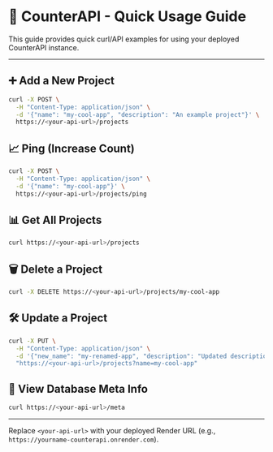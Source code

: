 # 📖 CounterAPI - Quick Usage Guide

This guide provides quick curl/API examples for using your deployed CounterAPI instance.

---

## ➕ Add a New Project

```bash
curl -X POST \
  -H "Content-Type: application/json" \
  -d '{"name": "my-cool-app", "description": "An example project"}' \
  https://<your-api-url>/projects
```

## 📈 Ping (Increase Count)

```bash
curl -X POST \
  -H "Content-Type: application/json" \
  -d '{"name": "my-cool-app"}' \
  https://<your-api-url>/projects/ping
```

## 📊 Get All Projects

```bash
curl https://<your-api-url>/projects
```

## 🗑️ Delete a Project

```bash
curl -X DELETE https://<your-api-url>/projects/my-cool-app
```

## 🛠️ Update a Project

```bash
curl -X PUT \
  -H "Content-Type: application/json" \
  -d '{"new_name": "my-renamed-app", "description": "Updated description"}' \
  "https://<your-api-url>/projects?name=my-cool-app"
```

## 🧬 View Database Meta Info

```bash
curl https://<your-api-url>/meta
```

---

Replace `<your-api-url>` with your deployed Render URL (e.g., `https://yourname-counterapi.onrender.com`).

